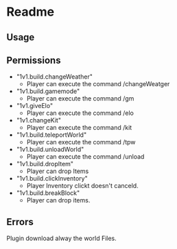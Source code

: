 # Readme
## Usage


## Permissions
* "1v1.build.changeWeather"
    * Player can execute the command /changeWeatger
* "1v1.build.gamemode" 
    * Player can execute the command /gm
* "1v1.giveElo" 
    * Player can execute the command /elo
* "1v1.changeKit" 
    * Player can execute the command /kit
* "1v1.build.teleportWorld" 
    * Player can execute the command /tpw
* "1v1.build.unloadWorld" 
    * Player can execute the command /unload
* "1v1.build.dropItem" 
    * Player can drop Items
* "1v1.build.clickInventory" 
    * Player Inventory clickt doesn't canceld.
* "1v1.build.breakBlock" 
    * Player can drop items.
    
## Errors
Plugin download alway the world Files.
